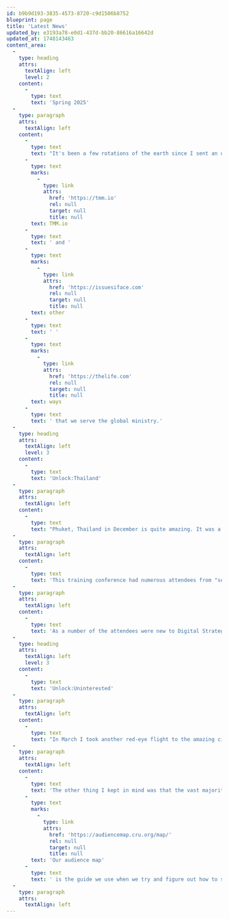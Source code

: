 ```yaml
---
id: b9b9d193-3835-4573-8720-c9d1506b8752
blueprint: page
title: 'Latest News'
updated_by: e3193a78-e0d1-437d-bb20-86616a16642d
updated_at: 1748143463
content_area:
  -
    type: heading
    attrs:
      textAlign: left
      level: 2
    content:
      -
        type: text
        text: 'Spring 2025'
  -
    type: paragraph
    attrs:
      textAlign: left
    content:
      -
        type: text
        text: "It's been a few rotations of the earth since I sent an update and during those rotations, I've had the opportunity to take part in a number of training events in which I presented "
      -
        type: text
        marks:
          -
            type: link
            attrs:
              href: 'https://tmm.io'
              rel: null
              target: null
              title: null
        text: TMM.io
      -
        type: text
        text: ' and '
      -
        type: text
        marks:
          -
            type: link
            attrs:
              href: 'https://issuesiface.com'
              rel: null
              target: null
              title: null
        text: other
      -
        type: text
        text: ' '
      -
        type: text
        marks:
          -
            type: link
            attrs:
              href: 'https://thelife.com'
              rel: null
              target: null
              title: null
        text: ways
      -
        type: text
        text: ' that we serve the global ministry.'
  -
    type: heading
    attrs:
      textAlign: left
      level: 3
    content:
      -
        type: text
        text: 'Unlock:Thailand'
  -
    type: paragraph
    attrs:
      textAlign: left
    content:
      -
        type: text
        text: "Phuket, Thailand in December is quite amazing. It was a last minute trip involving 3 flights over 2 days, which left me jet lagged to a point I only hit the beach for 5 minutes. I'm really not made for a lot of heat."
  -
    type: paragraph
    attrs:
      textAlign: left
    content:
      -
        type: text
        text: 'This training conference had numerous attendees from "secure" countries. These countries are talked about often when discussing the persecuted church so I can''t list them here. What I can say is it is humbling to hear stories of our staff fleeing their own families due to the ramifications of not just being a Christian, but telling others about him. The consequences levied by the family is often worse than what the authorities would do.'
  -
    type: paragraph
    attrs:
      textAlign: left
    content:
      -
        type: text
        text: 'As a number of the attendees were new to Digital Strategies, we started from scratch. We talked about content strategy, how to do followup in a digital world, and analytics. We also dove into how to create content with Artificial Intelligence.'
  -
    type: heading
    attrs:
      textAlign: left
      level: 3
    content:
      -
        type: text
        text: 'Unlock:Uninterested'
  -
    type: paragraph
    attrs:
      textAlign: left
    content:
      -
        type: text
        text: "In March I took another red-eye flight to the amazing city of Tokyo. Riding a train from the airport into the city is an experience as you go from small homes and fields into an area where you can't see the tops of buildings. The Tokyo metro area has around the same amount of people as all of Canada was something I kept in mind as I experienced crowds in the train stations and in the areas of the city like the scramble crossing."
  -
    type: paragraph
    attrs:
      textAlign: left
    content:
      -
        type: text
        text: 'The other thing I kept in mind was that the vast majority of people in Japan (and Canada) would say they are uninterested in Jesus and Christianity in general. '
      -
        type: text
        marks:
          -
            type: link
            attrs:
              href: 'https://audiencemap.cru.org/map/'
              rel: null
              target: null
              title: null
        text: 'Our audience map'
      -
        type: text
        text: ' is the guide we use when we try and figure out how to share Jesus and this part of the map is where the Spirit needs to really spark curiosity.'
  -
    type: paragraph
    attrs:
      textAlign: left
---
```

